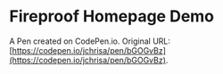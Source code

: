 # Fireproof Homepage Demo

A Pen created on CodePen.io. Original URL: [https://codepen.io/jchrisa/pen/bGOGvBz](https://codepen.io/jchrisa/pen/bGOGvBz).

